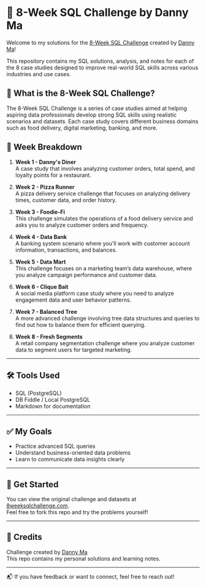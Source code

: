 # 🐘 8-Week SQL Challenge by Danny Ma

Welcome to my solutions for the [8-Week SQL Challenge](https://8weeksqlchallenge.com/) created by [Danny Ma](https://twitter.com/datawithdanny)!

This repository contains my SQL solutions, analysis, and notes for each of the 8 case studies designed to improve real-world SQL skills across various industries and use cases.

## 🧠 What is the 8-Week SQL Challenge?

The 8-Week SQL Challenge is a series of case studies aimed at helping aspiring data professionals develop strong SQL skills using realistic scenarios and datasets. Each case study covers different business domains such as food delivery, digital marketing, banking, and more.

## 📅 Week Breakdown

1. **Week 1 - Danny's Diner**  
   A case study that involves analyzing customer orders, total spend, and loyalty points for a restaurant.

2. **Week 2 - Pizza Runner**  
   A pizza delivery service challenge that focuses on analyzing delivery times, customer data, and order history.

3. **Week 3 - Foodie-Fi**  
   This challenge simulates the operations of a food delivery service and asks you to analyze customer orders and frequency.

4. **Week 4 - Data Bank**  
   A banking system scenario where you'll work with customer account information, transactions, and balances.

5. **Week 5 - Data Mart**  
   This challenge focuses on a marketing team’s data warehouse, where you analyze campaign performance and customer data.

6. **Week 6 - Clique Bait**  
   A social media platform case study where you need to analyze engagement data and user behavior patterns.

7. **Week 7 - Balanced Tree**  
   A more advanced challenge involving tree data structures and queries to find out how to balance them for efficient querying.

8. **Week 8 - Fresh Segments**  
   A retail company segmentation challenge where you analyze customer data to segment users for targeted marketing.

---

## 🛠️ Tools Used

- SQL (PostgreSQL)
- DB Fiddle / Local PostgreSQL
- Markdown for documentation

---

## ✅ My Goals

- Practice advanced SQL queries
- Understand business-oriented data problems
- Learn to communicate data insights clearly

---

## 🚀 Get Started

You can view the original challenge and datasets at [8weeksqlchallenge.com](https://8weeksqlchallenge.com/).  
Feel free to fork this repo and try the problems yourself!

---

## 🙌 Credits

Challenge created by [Danny Ma](https://github.com/DataWithDanny)  
This repo contains my personal solutions and learning notes.

---

📬 If you have feedback or want to connect, feel free to reach out!

